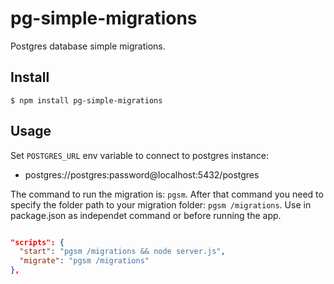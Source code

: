 # pg-simple-migrations

Postgres database simple migrations.

## Install

```
$ npm install pg-simple-migrations
```

## Usage
Set ``POSTGRES_URL`` env variable to connect to postgres instance:
- postgres://postgres:password@localhost:5432/postgres

The command to run the migration is: ``pgsm``. After that command you need to specify the folder path to your migration folder: ``pgsm /migrations``. Use in package.json as independet command or before running the app.

```json

"scripts": {
  "start": "pgsm /migrations && node server.js",
  "migrate": "pgsm /migrations"
},

```
